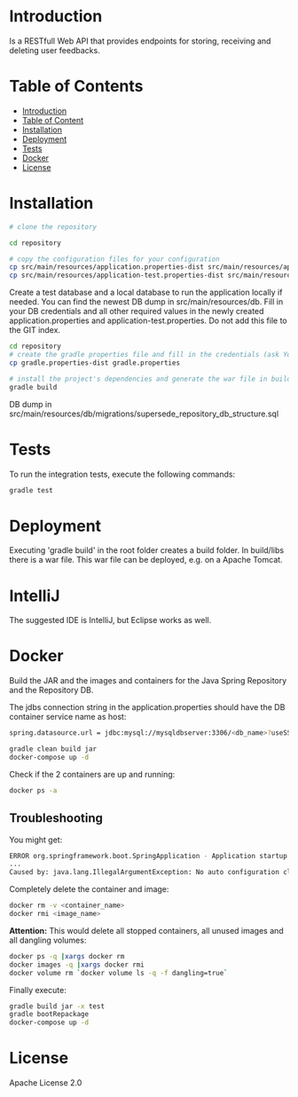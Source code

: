 # Introduction

Is a RESTfull Web API that provides endpoints for storing, receiving and deleting user feedbacks.

# Table of Contents

- [Introduction](#introduction)
- [Table of Content](#table-of-content)
- [Installation](#installation)
- [Deployment](#deployment)
- [Tests](#tests)
- [Docker](#docker)
- [License](#license)

# Installation

```bash
# clone the repository

cd repository

# copy the configuration files for your configuration
cp src/main/resources/application.properties-dist src/main/resources/application.properties
cp src/main/resources/application-test.properties-dist src/main/resources/application-test.properties
```

Create a test database and a local database to run the application locally if needed. You can find the newest DB dump in src/main/resources/db. Fill in your DB credentials and all other required values in the newly created application.properties and application-test.properties. Do not add this file to the GIT index.

```bash
cd repository
# create the gradle properties file and fill in the credentials (ask Yosu <jesus.gorronogoitia@atos.net> or Ronnie <ronnieschaniel@gmail.com>)
cp gradle.properties-dist gradle.properties 

# install the project's dependencies and generate the war file in build/libs/
gradle build
```

DB dump in src/main/resources/db/migrations/supersede_repository_db_structure.sql

# Tests

To run the integration tests, execute the following commands:

```bash
gradle test
```

# Deployment

Executing 'gradle build' in the root folder creates a build folder. In build/libs there is a war file. This war file can be deployed, e.g. on a Apache Tomcat. 


# IntelliJ

The suggested IDE is IntelliJ, but Eclipse works as well. 



# Docker

Build the JAR and the images and containers for the Java Spring Repository and the Repository DB. 

The jdbs connection string in the application.properties should have the DB container service name as host:

```bash
spring.datasource.url = jdbc:mysql://mysqldbserver:3306/<db_name>?useSSL=false
```

```bash
gradle clean build jar
docker-compose up -d
```

Check if the 2 containers are up and running:
 
```bash
docker ps -a  
```

## Troubleshooting

You might get: 
```bash
ERROR org.springframework.boot.SpringApplication - Application startup failed
...
Caused by: java.lang.IllegalArgumentException: No auto configuration classes found in META-INF/spring.factories. If you are using a custom packaging, make sure that file is correct.
```

Completely delete the container and image: 
```bash
docker rm -v <container_name>
docker rmi <image_name>
```

**Attention:** This would delete all stopped containers, all unused images and all dangling volumes:
```bash
docker ps -q |xargs docker rm
docker images -q |xargs docker rmi
docker volume rm `docker volume ls -q -f dangling=true`
```

Finally execute:
```bash
gradle build jar -x test
gradle bootRepackage
docker-compose up -d 
```


# License

Apache License 2.0

